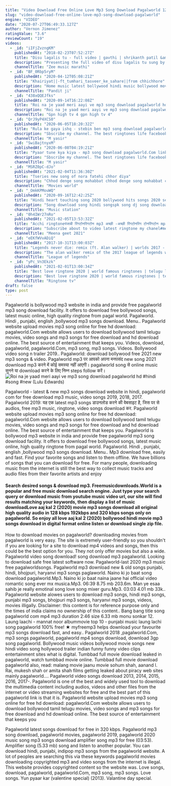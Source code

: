 ```yaml
---
title: "Video Download Free Online Love Mp3 Song Download Pagalworld 128kbps Free"
slug: "video-download-free-online-love-mp3-song-download-pagalworld"
engine: "VIDEO"
date: "2020-07-27T06:49:33.127Z"
author: "Vernon Jimenez"
ratingValue: "3.6"
reviewCount: "19"
videos:
  - _id: "iIFjZvzngKM"
    publishedAt: "2018-02-23T07:52:27Z"
    title: "Disu lagalis tu - full video | gavthi | shrikanth patil &amp;amp; yogita chavan | ashwin bhandare"
    description: "Presenting the full video of disu lagalis tu sung by ashwin bhandare. Movie - gavthi singer - ashwin bhandare music - ashwin bhandare lyricist - ashwin"
    channelTitle: "Zee music marathi"
  - _id: "BF_0Rbp5ryM"
    publishedAt: "2020-04-12T05:08:21Z"
    title: "Khairiyat||-ft_tumhari_tasveer_ke_sahare||from chhichhore"
    description: "Home music latest bollywood hindi music bollywood movies hindi mp3 songs 2019 chhichhore (2019) mp3 songs khairiyat sad - chhichhore khairiyat"
    channelTitle: "Pandit ji"
  - _id: "438xQQEJfks"
    publishedAt: "2020-09-14T16:22:08Z"
    title: "Roi na je yaad meri aayi ve mp3 song download pagalworld hd #hindi #song #new"
    description: "Roi na je yaad meri aayi ve mp3 song download pagalworld hd roi na je yaad meri aayi ve mp3 song download pagalworld hd roi na je yaad meri"
    channelTitle: "Gpn high tv 4 gpn high tv 4"
  - _id: "QrJ9yP4XCS0"
    publishedAt: "2020-06-05T18:20:32Z"
    title: "Rula ke gaya ishq - stebin ben mp3 song download pagalworld.Com song download description link."
    description: "Sbscribe my channel. The best ringtones life facebook instagram"
    channelTitle: "M yasir"
  - _id: "SwiBajtnyxM"
    publishedAt: "2020-06-08T04:19:21Z"
    title: "Pyaar tune kya kiya - mp3 song download pagalworld.Com link description download mp3 song"
    description: "Sbscribe my channel. The best ringtones life facebook instagram"
    channelTitle: "M yasir"
  - _id: "MSRZ0pC-dJo"
    publishedAt: "2021-02-04T11:36:30Z"
    title: "Tseries new song of nora fatehi chhor diya"
    description: "Chhod denge song mohabbat chhod denge song mohabbat chhod denge song download chhod denge dj song chhod denge hum song chhod denge hum"
    channelTitle: "Movies world"
  - _id: "_OmkKPMouWQ"
    publishedAt: "2020-09-16T12:42:25Z"
    title: "Hindi heart touching song 2020 bollywood hits songs 2020 september 💖 new hindi romantic songs 2020"
    description: "Song download song hindi songspk song dj song download mp3 song song song video songs telugu song marathi song mp3 song app song audio song all"
    channelTitle: "Music station"
  - _id: "0h4IWr27nRo"
    publishedAt: "2021-02-05T13:53:32Z"
    title: "Acchi ringtoneपंजाबी रिंगटोनरिगटोन mp3 अच्छी -अच्छी रिंगटोनरिग टोनरिंगटोन mp3रिगटोन"
    description: "Subscribe about to video latest ringtone my chanel#meena geeet 2021 # ko subskrayb kre punjabi ringtone punjabi ringtone download 2020 punjabi"
    channelTitle: "Meena geet 2021"
  - _id: "eEKfWVvADiQ"
    publishedAt: "2017-10-31T13:00:03Z"
    title: "Legends never die: remix (ft. Alan walker) | worlds 2017 - league of legends"
    description: "The alan walker remix of the 2017 league of legends world championship anthem “legends never die.” the pursuit of mastery is an endless journey, but"
    channelTitle: "League of legends"
  - _id: "yPc_Vn3Ekzk"
    publishedAt: "2021-02-01T13:00:34Z"
    title: "Best love ringtone 2020 | world famous ringtones | telugu love bgm ringtones | new ringtone 2020"
    description: "Best love ringtone 2020 | world famous ringtones | telugu love bgm ringtones | new ringtone 2020 download link funny online"
    channelTitle: "Ringtone tv"
draft: false
type: post
---
```


Pagalworld is bollywood mp3 website in india and provide free pagalworld mp3 song download facility. It offers to download free bollywood songs, latest music online, high quality ringtone from pagal world. Pagalworld. Hindi , punjabi, english ,bollywood mp3 songs download. Menu.. Pagalworld website upload movies mp3 song online for free hd download: pagalworld.Com website allows users to download bollywood tamil telugu movies, video songs and mp3 songs for free download and hd download online. The best source of entertainment that keeps you. Videos, download, pagalworld, pagalworld.Com, mp3 song, mp3 songs. Videos. Bollywood video song n trailer 2019.. Pagalworld: download bollywood free 2021 new mp3 songs &amp; video. Pagalworld mp3 पर आपको अपना मनपसंद new song 2021 download mp3 करने में कोई समस्या नहीं आएगी। pagalworld song से online music सुनने या download करने के लिए निम्न steps follow करें।
![Roi na je yaad meri aayi ve mp3 song download pagalworld hd #hindi #song #new (Lulu Edwards)](https://i.ytimg.com/vi/438xQQEJfks/hqdefault.jpg "Roi na je yaad meri aayi ve mp3 song download pagalworld hd #hindi #song #new (Rodney Ingram)")

Pagalworld - latest &amp; new mp3 songs download website in hindi, pagalworld com for free download mp3 music, video songs 2019, 2018, 2017. Pagalworld 2019: यह एक latest mp3 songs डाउनलोड करने की वेबसाइट है, जिस पर से audios, free mp3 music, ringtone, video songs download कर. Pagalworld website upload movies mp3 song online for free hd download: pagalworld.Com website allows users to download bollywood tamil telugu movies, video songs and mp3 songs for free download and hd download online. The best source of entertainment that keeps you. Pagalworld is bollywood mp3 website in india and provide free pagalworld mp3 song download facility. It offers to download free bollywood songs, latest music online, high quality ringtone from pagal world. Pagalworld. Hindi , punjabi, english ,bollywood mp3 songs download. Menu.. Mp3 download free, easily and fast. Find your favorite songs and listen to them offline. We have billions of songs that you can download for free. For many people, downloading music from the internet is still the best way to collect music tracks and audio files from their favorite artists and enjoy
<!--inArticleAds-->

<!--galleryOne-->

#### Search desired songs & download mp3. Freemusicdownloads.World is a popular and free music download search engine. Just type your search query or download music from youtube music video url, our site will find results matching your keywords, then display a list of music downloadLove aaj kal 2 (2020) movie mp3 songs download all original high quality audio in 128 kbps 192kbps and 320 kbps songs only on pagalworld. So enjoy all love aaj kal 2 (2020) bollywood hindi movie mp3 songs download in digital format online listen or download single zip file.
<!--inArticleAds-->

<!--galleryTwo-->

How to download movies on pagalworld? downloading movies from pagalworld is very easy. The site is extremely user-friendly so you shouldn&#39;t if you are looking for a site to download mp4 videos and songs, then this could be the best option for you. They not only offer movies but also a wide. Pagalworld video song download! song download mp3 pagalworld. Looking to download safe free latest software now. Pagalworld-last 2020 mp3 music free pagalworldsongs. Pagalworld mp3 download new &amp; old songs punjabi, hindi, bhojpuri, haryanvi mp3 songs paglaworld. Naino ki jo baat song download pagalworld.Mp3. Naino ki jo baat naina jaane hai official video romantic song ever mx musica.Mp3. 06:39 8.75 mb 203.6m. Man ye esaa sahib je really emotinal song love song mixer guru.Mp3. 03:03 4.01 mb 33k.. Pagalworld website alowes users to download mp3 songs, hindi mp3 songs, punjabi mp3 songs, bhojpuri mp3 songs, haryanvi mp3 songs, videos, movies illigally. Disclaimer: this content is for reference purpose only and the times of india claims no ownership of this content.. Bang bang title song pagalworld com mp4 mp3 duration 2:46 size 6.33 mb  monu sonkar 12. Laung laachi - mannat noor albummovie top 10 - punjabi music laung lachi song pagalworld 100% free! ★ myfreemp3 helps download your favourite mp3 songs download fast, and easy.. Pagalworld 2018 ,pagalworld.Com, mp3 songs pagalworld, pagalworld mp4 songs download, download 3gp song pagalworld. Bollywood music videos bollywood movie songs new hindi video song hollywood trailer indian funny funny video clips entertainment sites what is digital. Tumbbad full movie download leaked in pagalworld, watch tumbbad movie online. Tumbbad full movie download pagalworld also, read: malang movie jaanu movie sohum shah, aanand l. Rai, mukesh shah or amita shah films getting leaked about piracy web sites mainly pagalworld…. Pagalworld video songs download 2013, 2014, 2015, 2016, 2017-. Pagalworld is one of the best and widely used tool to download the multimedia content including audios, videos and other files from the internet or video streaming websites for free and the best part of this pagalworld link is that it is. Pagalworld website upload movies mp3 song online for free hd download: pagalworld.Com website allows users to download bollywood tamil telugu movies, video songs and mp3 songs for free download and hd download online. The best source of entertainment that keeps you
<!--galleryThree-->

Pagalworld latest songs download for free in 320 kbps. Pagalworld mp3 song download, pagalworld movies, pagalworld 2019, pagalworld 2020 music song mp3 songs download amplifier song mp3 for free (03:53). Amplifier song (5.33 mb) song and listen to another popular. You can download hindi, punjabi, indipop mp3 songs from the pagalworld website. A lot of peoples are searching this via these keywords pagalworld movies downloading copyrighted mp3 and video songs from the internet is illegal. This website provides copyrighted content so the website was. Love songs, download, pagalworld, pagalworld.Com, mp3 song, mp3 songs. Love songs. Yun pyaar kar (valentine special) (2013). Valantine day special.